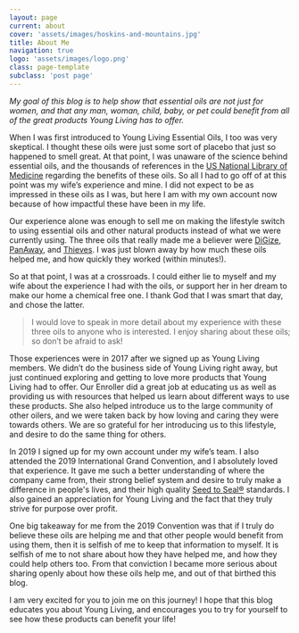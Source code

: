 ```yaml
---
layout: page
current: about
cover: 'assets/images/hoskins-and-mountains.jpg'
title: About Me
navigation: true
logo: 'assets/images/logo.png'
class: page-template
subclass: 'post page'
---
```

*My goal of this blog is to help show that essential oils are not just for women, and that any man, woman, child, baby, or pet could benefit from all of the great products Young Living has to offer.*

When I was first introduced to Young Living Essential Oils, I too was very skeptical. I thought these oils were just some sort of placebo that just so happened to smell great. At that point, I was unaware of the science behind essential oils, and the thousands of references in the  [US National Library of Medicine](https://www.ncbi.nlm.nih.gov/pubmed/)  regarding the benefits of these oils. So all I had to go off of at this point was my wife’s experience and mine. I did not expect to be as impressed in these oils as I was, but here I am with my own account now because of how impactful these have been in my life.

Our experience alone was enough to sell me on making the lifestyle switch to using essential oils and other natural products instead of what we were currently using. The three oils that really made me a believer were  [DiGize](https://www.youngliving.com/en_US/products/digize-essential-oil-blend),  [PanAway](https://www.youngliving.com/en_US/products/panaway-essential-oil-blend), and  [Thieves](https://www.youngliving.com/en_US/products/thieves-essential-oil-blend). I was just blown away by how much these oils helped me, and how quickly they worked (within minutes!).

So at that point, I was at a crossroads. I could either lie to myself and my wife about the experience I had with the oils, or support her in her dream to make our home a chemical free one. I thank God that I was smart that day, and chose the latter.

> I would love to speak in more detail about my experience with these three oils to anyone who is interested. I enjoy sharing about these oils; so don’t be afraid to ask!

Those experiences were in 2017 after we signed up as Young Living members. We didn’t do the business side of Young Living right away, but just continued exploring and getting to love more products that Young Living had to offer. Our Enroller did a great job at educating us as well as providing us with resources that helped us learn about different ways to use these products. She also helped introduce us to the large community of other oilers, and we were taken back by how loving and caring they were towards others. We are so grateful for her introducing us to this lifestyle, and desire to do the same thing for others.

In 2019 I signed up for my own account under my wife’s team. I also attended the 2019 International Grand Convention, and I absolutely loved that experience. It gave me such a better understanding of where the company came from, their strong belief system and desire to truly make a difference in people's lives, and their high quality  [Seed to Seal®](https://www.youngliving.com/en_US/discover/seed-to-seal)  standards. I also gained an appreciation for Young Living and the fact that they truly strive for purpose over profit.

One big takeaway for me from the 2019 Convention was that if I truly do believe these oils are helping me and that other people would benefit from using them, then it is selfish of me to keep that information to myself. It is selfish of me to not share about how they have helped me, and how they could help others too. From that conviction I became more serious about sharing openly about how these oils help me, and out of that birthed this blog.

I am very excited for you to join me on this journey! I hope that this blog educates you about Young Living, and encourages you to try for yourself to see how these products can benefit your life!
<!--stackedit_data:
eyJoaXN0b3J5IjpbNjQwNzkxNDg5LDEyNDA2MDg5NzksMTM2Nj
M5MTU1OSwtMTI4ODI0MjczMSwxMzI3MzU4MjIwLC02OTE4MDE0
LDI5Nzc4ODYwOCwtNzY2Njc1MDEwXX0=
-->